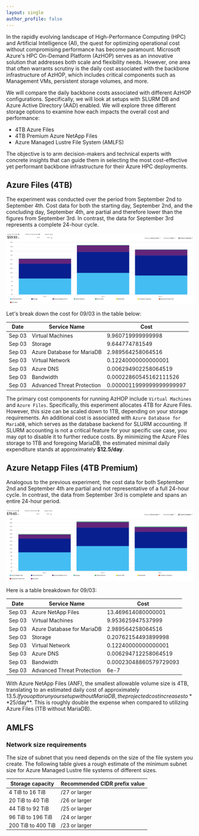 ```yaml
---
layout: single
author_profile: false
---
```


In the rapidly evolving landscape of High-Performance Computing (HPC) and Artificial Intelligence (AI), the quest for optimizing operational cost without compromising performance has become paramount. Microsoft Azure's HPC On-Demand Platform (AzHOP) serves as an innovative solution that addresses both scale and flexibility needs. However, one area that often warrants scrutiny is the daily cost associated with the backbone infrastructure of AzHOP, which includes critical components such as Management VMs, persistent storage volumes, and more.

We will compare the daily backbone costs associated with different AzHOP configurations. Specifically, we will look at setups with SLURM DB and Azure Active Directory (AAD) enabled. We will explore three different storage options to examine how each impacts the overall cost and performance: 
- 4TB Azure Files
- 4TB Premium Azure NetApp Files
- Azure Managed Lustre File System (AMLFS)  

The objective is to arm decision-makers and technical experts with concrete insights that can guide them in selecting the most cost-effective yet performant backbone infrastructure for their Azure HPC deployments.

## Azure Files (4TB)
The experiment was conducted over the period from September 2nd to September 4th. Cost data for both the starting day, September 2nd, and the concluding day, September 4th, are partial and therefore lower than the figures from September 3rd. In contrast, the data for September 3rd represents a complete 24-hour cycle.   
  
![Figure_1](https://raw.githubusercontent.com/JingchaoZhang/JingchaoZhang.github.io/master/_posts/2023-09-02-figures/AF-daily.png)  
  
Let's break down the cost for 09/03 in the table below:  
  
| Date     | Service Name                 | Cost                |
|----------|------------------------------|---------------------|
| Sep 03   | Virtual Machines            | 9.960719999999998  |
| Sep 03   | Storage                      | 9.644774781549     |
| Sep 03   | Azure Database for MariaDB   | 2.989564258064516  |
| Sep 03   | Virtual Network              | 0.12240000000000001|
| Sep 03   | Azure DNS                    | 0.006294902258064519|
| Sep 03   | Bandwidth                    | 0.00022860545162111526|
| Sep 03   | Advanced Threat Protection   | 0.0000011999999999999997|

The primary cost components for running AzHOP include `Virtual Machines` and `Azure Files`. Specifically, this experiment allocates 4TB for Azure Files. However, this size can be scaled down to 1TB, depending on your storage requirements. An additional cost is associated with `Azure Database for MariaDB`, which serves as the database backend for SLURM accounting. If SLURM accounting is not a critical feature for your specific use case, you may opt to disable it to further reduce costs. By minimizing the Azure Files storage to 1TB and foregoing MariaDB, the estimated minimal daily expenditure stands at approximately **$12.5/day**.

## Azure Netapp Files (4TB Premium)
Analogous to the previous experiment, the cost data for both September 2nd and September 4th are partial and not representative of a full 24-hour cycle. In contrast, the data from September 3rd is complete and spans an entire 24-hour period.  
  
![Figure_3](https://raw.githubusercontent.com/JingchaoZhang/JingchaoZhang.github.io/master/_posts/2023-09-02-figures/ANF-daily.png)  
  
Here is a table breakdown for 09/03:  
  
| Date     | Service Name               | Cost             |
|----------|----------------------------|------------------|
| Sep 03   | Azure NetApp Files         | 13.469614080000001 |
| Sep 03   | Virtual Machines           | 9.953625947537999 |
| Sep 03   | Azure Database for MariaDB | 2.989564258064516 |
| Sep 03   | Storage                    | 0.20762154493899998 |
| Sep 03   | Virtual Network            | 0.12240000000000001 |
| Sep 03   | Azure DNS                  | 0.006294712258064519 |
| Sep 03   | Bandwidth                  | 0.00023048860579729093 |
| Sep 03   | Advanced Threat Protection | 6e-7 |

With Azure NetApp Files (ANF), the smallest allowable volume size is 4TB, translating to an estimated daily cost of approximately $13.5. If you opt to run your setup without MariaDB, the projected cost increases to **$25/day**. This is roughly double the expense when compared to utilizing Azure Files (1TB without MariaDB).  

## AMLFS
### Network size requirements

The size of subnet that you need depends on the size of the file system you create. The following table gives a rough estimate of the minimum subnet size for Azure Managed Lustre file systems of different sizes.

| Storage capacity     | Recommended CIDR prefix value |
|----------------------|-------------------------------|
| 4 TiB to 16 TiB      | /27 or larger                 |
| 20 TiB to 40 TiB     | /26 or larger                 |
| 44 TiB to 92 TiB     | /25 or larger                 |
| 96 TiB to 196 TiB    | /24 or larger                 |
| 200 TiB to 400 TiB   | /23 or larger                 |
